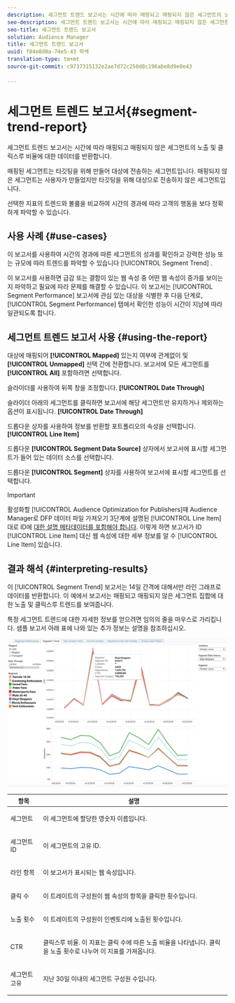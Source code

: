 ```yaml
---
description: 세그먼트 트렌드 보고서는 시간에 따라 매핑되고 매핑되지 않은 세그먼트의 노출 및 클릭스루 비율에 대한 데이터를 반환합니다. 매핑된 세그먼트는 타깃팅을 위해 만들어 대상에 전송하는 세그먼트입니다. 매핑되지 않은 세그먼트는 사용자가 만들었지만 타깃팅을 위해 대상으로 전송하지 않은 세그먼트입니다. 선택한 지표의 트렌드와 볼륨을 비교하여 시간의 경과에 따라 고객의 행동을 보다 정확하게 파악할 수 있습니다.
seo-description: 세그먼트 트렌드 보고서는 시간에 따라 매핑되고 매핑되지 않은 세그먼트의 노출 및 클릭스루 비율에 대한 데이터를 반환합니다. 매핑된 세그먼트는 타깃팅을 위해 만들어 대상에 전송하는 세그먼트입니다. 매핑되지 않은 세그먼트는 사용자가 만들었지만 타깃팅을 위해 대상으로 전송하지 않은 세그먼트입니다. 선택한 지표의 트렌드와 볼륨을 비교하여 시간의 경과에 따라 고객의 행동을 보다 정확하게 파악할 수 있습니다.
seo-title: 세그먼트 트렌드 보고서
solution: Audience Manager
title: 세그먼트 트렌드 보고서
uuid: f84e8d0a-74e5-43 파섹
translation-type: tm+mt
source-git-commit: c9737315132e2ae7d72c250d8c196abe8d9e0e43

---
```



# 세그먼트 트렌드 보고서{#segment-trend-report}

세그먼트 트렌드 보고서는 시간에 따라 매핑되고 매핑되지 않은 세그먼트의 노출 및 클릭스루 비율에 대한 데이터를 반환합니다.

매핑된 세그먼트는 타깃팅을 위해 만들어 대상에 전송하는 세그먼트입니다. 매핑되지 않은 세그먼트는 사용자가 만들었지만 타깃팅을 위해 대상으로 전송하지 않은 세그먼트입니다.

선택한 지표의 트렌드와 볼륨을 비교하여 시간의 경과에 따라 고객의 행동을 보다 정확하게 파악할 수 있습니다.

## 사용 사례 {#use-cases}

이 보고서를 사용하여 시간의 경과에 따른 세그먼트의 성과를 확인하고 강력한 성능 또는 규모에 따라 트렌드를 파악할 수 있습니다 [!UICONTROL Segment Trend] .

이 보고서를 사용하면 급감 또는 결함이 있는 웹 속성 중 어떤 웹 속성이 증가를 보이는지 파악하고 필요에 따라 문제를 해결할 수 있습니다. 이 보고서는 [!UICONTROL Segment Performance] 보고서에 관심 있는 대상을 식별한 후 다음 단계로, [!UICONTROL Segment Performance] 탭에서 확인한 성능이 시간이 지남에 따라 일관되도록 합니다.

## 세그먼트 트렌드 보고서 사용 {#using-the-report}

대상에 매핑되어 **[!UICONTROL Mapped]** 있는지 여부에 관계없이 및 **[!UICONTROL Unmapped]** 선택 간에 전환합니다. 보고서에 모든 세그먼트를 **[!UICONTROL All]** 포함하려면 선택합니다.

슬라이더를 사용하여 뒤쪽 창을 조정합니다. **[!UICONTROL Date Through]**

슬라이더 아래의 세그먼트를 클릭하면 보고서에 해당 세그먼트만 유지하거나 제외하는 옵션이 표시됩니다. **[!UICONTROL Date Through]**

드롭다운 상자를 사용하여 정보를 반환할 포트폴리오의 속성을 선택합니다. **[!UICONTROL Line Item]**

드롭다운 **[!UICONTROL Segment Data Source]** 상자에서 보고서에 표시할 세그먼트가 들어 있는 데이터 소스를 선택합니다.

드롭다운 **[!UICONTROL Segment]** 상자를 사용하여 보고서에 표시할 세그먼트를 선택합니다.

>[!IMPORTANT]
>
>활성화할 [!UICONTROL Audience Optimization for Publishers]때 Audience Manager로 DFP 데이터 파일 가져오기 3단계에 설명된 [!UICONTROL Line Item] 대로 ID에 [대한 설명 메타데이터를 포함해야 합니다](../../../reporting/audience-optimization-reports/aor-publishers/import-dfp.md). 이렇게 하면 보고서가 ID [!UICONTROL Line Item] 대신 웹 속성에 대한 세부 정보를 알 수 [!UICONTROL Line Item] 있습니다.

## 결과 해석 {#interpreting-results}

이 [!UICONTROL Segment Trend] 보고서는 14일 간격에 대해서만 라인 그래프로 데이터를 반환합니다. 이 예에서 보고서는 매핑되고 매핑되지 않은 세그먼트 집합에 대한 노출 및 클릭스루 트렌드를 보여줍니다.

특정 세그먼트 트렌드에 대한 자세한 정보를 얻으려면 임의의 줄을 마우스로 가리킵니다. 샘플 보고서 아래 표에 나와 있는 추가 정보는 설명을 참조하십시오.

![](assets/publisher_segment_trend.png)

<table id="table_AFE2540583C34835B04584693ADFD26A"> 
 <thead> 
  <tr> 
   <th colname="col1" class="entry"> 항목 </th> 
   <th colname="col2" class="entry"> 설명 </th> 
  </tr>
 </thead>
 <tbody> 
  <tr> 
   <td colname="col1"> <p><span class="wintitle"> 세그먼트</span> </p> </td> 
   <td colname="col2"> <p>이 세그먼트에 할당한 영숫자 이름입니다. </p> </td> 
  </tr> 
  <tr> 
   <td colname="col1"> <p><span class="wintitle"> 세그먼트 ID</span> </p> </td> 
   <td colname="col2"> <p>이 세그먼트의 고유 ID. </p> </td> 
  </tr> 
  <tr> 
   <td colname="col1"> <p><span class="wintitle"> 라인 항목</span> </p> </td> 
   <td colname="col2"> <p>이 보고서가 표시되는 웹 속성입니다. </p> </td> 
  </tr> 
  <tr> 
   <td colname="col1"> <p><span class="wintitle"> 클릭 수</span> </p> </td> 
   <td colname="col2"> <p>이 트레이트의 구성원이 웹 속성의 항목을 클릭한 횟수입니다. </p> </td> 
  </tr> 
  <tr> 
   <td colname="col1"> <p><span class="wintitle"> 노출 횟수</span> </p> </td> 
   <td colname="col2"> <p>이 트레이트의 구성원이 인벤토리에 노출된 횟수입니다. </p> </td> 
  </tr> 
  <tr> 
   <td colname="col1"> <p><span class="wintitle"> CTR</span> </p> </td> 
   <td colname="col2"> <p>클릭스루 비율. 이 지표는 클릭 수에 따른 노출 비율을 나타냅니다. 클릭을 노출 횟수로 나누어 이 지표를 가져옵니다. </p> </td> 
  </tr> 
  <tr> 
   <td colname="col1"> <p><span class="wintitle"> 세그먼트 고유</span> </p> </td> 
   <td colname="col2"> <p>지난 30일 이내의 세그먼트 구성원 수입니다. </p> </td> 
  </tr> 
 </tbody> 
</table>
